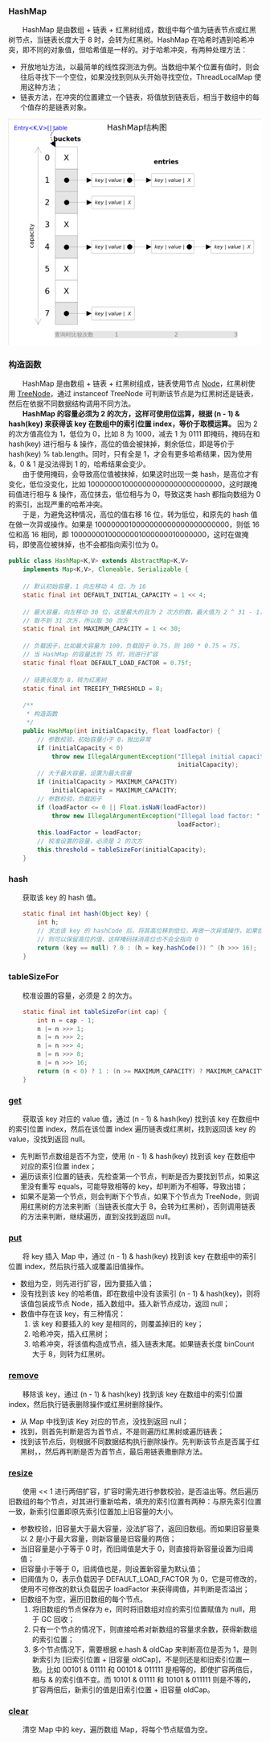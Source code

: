 
### HashMap
　　HashMap 是由数组 + 链表 + 红黑树组成，数组中每个值为链表节点或红黑树节点，当链表长度大于 8 时，会转为红黑树。HashMap 在哈希时遇到哈希冲突，即不同的对象值，但哈希值是一样的。对于哈希冲突，有两种处理方法：

- 开放地址方法，以最简单的线性探测法为例。当数组中某个位置有值时，则会往后寻找下一个空位，如果没找到则从头开始寻找空位，ThreadLocalMap 使用这种方法；
- 链表方法，在冲突的位置建立一个链表，将值放到链表后，相当于数组中的每个值存的是链表对象。

![avatar](photo_1.png)

### 构造函数
　　HashMap 是由数组 + 链表 + 红黑树组成，链表使用节点 [Node](https://github.com/martin-1992/Java-Collection-Source-Code/blob/master/HashMap/Node.md)，红黑树使用 [TreeNode]()，通过 instanceof TreeNode 可判断该节点是为红黑树还是链表，然后在依据不同数据结构调用不同方法。<br />
　　**HashMap 的容量必须为 2 的次方，这样可使用位运算，根据 (n - 1) & hash(key) 来获得该 key 在数组中的索引位置 index，等价于取模运算。** 因为 2 的次方值高位为 1，低位为 0，比如 8 为 1000，减去 1 为 0111 即掩码，掩码在和 hash(key) 进行相与 & 操作，高位的值会被抹掉，剩余低位，即是等价于 hash(key) % tab.length。同时，只有全是 1，才会有更多哈希结果，因为使用 &，0 & 1 是没法得到 1 的，哈希结果会变少。<br />
　　由于使用掩码，会导致高位值被抹掉，如果这时出现一类 hash，是高位才有变化，低位没变化，比如 1000000010000000000000000000000，这时跟掩码值进行相与 & 操作，高位抹去，低位相与为 0，导致这类 hash 都指向数组为 0 的索引，出现严重的哈希冲突。<br />
　　于是，为避免这种情况，高位的值右移 16 位，转为低位，和原先的 hash 值在做一次异或操作。如果是 1000000010000000000000000000000，则低 16 位和高 16 相同，即 10000000100000001000000010000000，这时在做掩码，即使高位被抹掉，也不会都指向索引位为 0。

```java
public class HashMap<K,V> extends AbstractMap<K,V>
    implements Map<K,V>, Cloneable, Serializable {
    
    // 默认初始容量，1 向左移动 4 位，为 16
    static final int DEFAULT_INITIAL_CAPACITY = 1 << 4; 

    // 最大容量，向左移动 30 位，这是最大的且为 2 次方的数，最大值为 2 ^ 31 - 1，
    // 取不到 31 次方，所以取 30 次方
    static final int MAXIMUM_CAPACITY = 1 << 30;

    // 负载因子，比如最大容量为 100，负载因子 0.75，则 100 * 0.75 = 75，
    // 当 HashMap 的容量达到 75 时，则进行扩容
    static final float DEFAULT_LOAD_FACTOR = 0.75f;

    // 链表长度为 8，转为红黑树
    static final int TREEIFY_THRESHOLD = 8;
    
    /**
     * 构造函数
     */
    public HashMap(int initialCapacity, float loadFactor) {
        // 参数校验，初始容量小于 0，抛出异常
        if (initialCapacity < 0)
            throw new IllegalArgumentException("Illegal initial capacity: " +
                                               initialCapacity);
        // 大于最大容量，设置为最大容量
        if (initialCapacity > MAXIMUM_CAPACITY)
            initialCapacity = MAXIMUM_CAPACITY;
        // 参数校验，负载因子
        if (loadFactor <= 0 || Float.isNaN(loadFactor))
            throw new IllegalArgumentException("Illegal load factor: " +
                                               loadFactor);
        this.loadFactor = loadFactor;
        // 校准设置的容量，必须是 2 的次方
        this.threshold = tableSizeFor(initialCapacity);
    }
```

### hash
　　获取该 key 的 hash 值。

```java
    static final int hash(Object key) {
        int h;
        // 求出该 key 的 hashCode 后，将其高位移到低位，再做一次异或操作，如果低位全为 0，
        // 则可以保留高位的值，这样掩码抹消高位也不会全指向 0
        return (key == null) ? 0 : (h = key.hashCode()) ^ (h >>> 16);
    }
```

### tableSizeFor
　　校准设置的容量，必须是 2 的次方。

```java
    static final int tableSizeFor(int cap) {
        int n = cap - 1;
        n |= n >>> 1;
        n |= n >>> 2;
        n |= n >>> 4;
        n |= n >>> 8;
        n |= n >>> 16;
        return (n < 0) ? 1 : (n >= MAXIMUM_CAPACITY) ? MAXIMUM_CAPACITY : n + 1;
    }
```

### [**get**](https://github.com/martin-1992/Java-Collection-Source-Code/blob/master/HashMap/get.md)
　　获取该 key 对应的 value 值，通过 (n - 1) & hash(key) 找到该 key 在数组中的索引位置 index，然后在该位置 index 遍历链表或红黑树，找到返回该 key 的 value，没找到返回 null。

- 先判断节点数组是否不为空，使用 (n - 1) & hash(key) 找到该 key 在数组中对应的索引位置 index；
- 遍历该索引位置的链表，先检查第一个节点，判断是否为要找到节点，如果这里没有重写 equals，可能导致相等的 key，却判断为不相等，导致出错；
- 如果不是第一个节点，则会判断下个节点，如果下个节点为 TreeNode，则调用红黑树的方法来判断（当链表长度大于 8，会转为红黑树），否则调用链表的方法来判断，继续遍历，直到没找到返回 null。

### [**put**](https://github.com/martin-1992/Java-Collection-Source-Code/blob/master/HashMap/put.md)
　　将 key 插入 Map 中，通过 (n - 1) & hash(key) 找到该 key 在数组中的索引位置 index，然后执行插入或覆盖旧值操作。

- 数组为空，则先进行扩容，因为要插入值；
- 没有找到该 key 的哈希值，即在数组中没有该索引 (n - 1) & hash(key)，则将该值包装成节点 Node，插入数组中。插入新节点成功，返回 null；
- 数值中存在该 key，有三种情况：
    1. 该 key 和要插入的 key 是相同的，则覆盖掉旧的 key；
    2. 哈希冲突，插入红黑树；
    3. 哈希冲突，将该值构造成节点，插入链表末尾。如果链表长度 binCount 大于 8，则转为红黑树。

### [**remove**](https://github.com/martin-1992/Java-Collection-Source-Code/blob/master/HashMap/remove.md)
　　移除该 key，通过 (n - 1) & hash(key) 找到该 key 在数组中的索引位置 index，然后执行链表删除操作或红黑树删除操作。

- 从 Map 中找到该 Key 对应的节点，没找到返回 null；
- 找到，则首先判断是否为首节点，不是则遍历红黑树或遍历链表；
- 找到该节点后，则根据不同数据结构执行删除操作。先判断该节点是否属于红黑树，，然后再判断是否为首节点，最后用链表撒删除方法。

### [**resize**](https://github.com/martin-1992/Java-Collection-Source-Code/blob/master/HashMap/resize.md)
　　使用 << 1 进行两倍扩容，扩容时需先进行参数校验，是否溢出等。然后遍历旧数组的每个节点，对其进行重新哈希，填充的索引位置有两种：与原先索引位置一致，新索引位置即原先索引位置加上旧容量的大小。

- 参数校验，旧容量大于最大容量，没法扩容了，返回旧数组。而如果旧容量乘以 2 是小于最大容量，则新容量是旧容量的两倍；
- 当旧容量是小于等于 0 时，而旧阈值是大于 0，则直接将新容量设置为旧阈值；
- 旧容量小于等于 0，旧阈值也是，则设置新容量为默认值；
- 旧阈值为 0，表示负载因子 DEFAULT_LOAD_FACTOR 为 0，它是可修改的，使用不可修改的默认负载因子 loadFactor 来获得阈值，并判断是否溢出；
- 旧数组不为空，遍历旧数组的每个节点。
    1. 将旧数组的节点保存为 e，同时将旧数组对应的索引位置赋值为 null，用于 GC 回收；
    2. 只有一个节点的情况下，则直接哈希对新数组的容量求余数，获得新数组的索引位置；
    3. 多个节点情况下，需要根据 e.hash & oldCap 来判断高位是否为 1，是则新索引为 [旧索引位置 + 旧容量 oldCap]，不是则还是和旧索引位置一致。比如 00101 & 01111 和 00101 & 011111 是相等的，即使扩容两倍后，相与 & 的索引值不变。而 10101 & 01111 和 10101 & 011111 则是不等的，扩容两倍后，新索引的值是旧索引位置 + 旧容量 oldCap。

### [**clear**](https://github.com/martin-1992/Java-Collection-Source-Code/blob/master/HashMap/clear.md)
　　清空 Map 中的 key，遍历数组 Map，将每个节点赋值为空。

